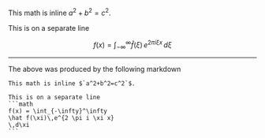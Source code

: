This math is inline $`a^2+b^2=c^2`$.

This is on a separate line
```math
f(x) = \int_{-\infty}^\infty
    \hat f(\xi)\,e^{2 \pi i \xi x}
    \,d\xi
```

---

The above was produced by the following markdown

    This math is inline $`a^2+b^2=c^2`$.
    
    This is on a separate line
    ```math
    f(x) = \int_{-\infty}^\infty
    \hat f(\xi)\,e^{2 \pi i \xi x}
    \,d\xi
    ```

